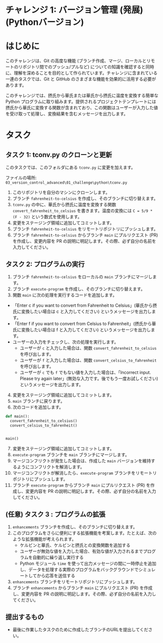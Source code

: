 # チャレンジ 1: バージョン管理 (発展) (Pythonバージョン)

# はじめに

このチャレンジは、Git の高度な機能 (ブランチ作成、マージ、ローカルとリモートのリポジトリ間でのプッシュ/プルなど) についての知識を確認すると同時に、理解を深めることを目的として作られています。チャレンジに含まれている一連のタスクでは、Git と GitHub のさまざまな機能を効果的に活用する必要があります。

このチャレンジでは、摂氏から華氏または華氏から摂氏に温度を変換する簡単な Python プログラムに取り組みます。提供されるプロジェクトテンプレートには摂氏から華氏に変換する関数が含まれており、この関数はユーザーが入力した値を受け取って処理し、変換結果を含むメッセージを出力します。

# タスク

## タスク 1: tconv.py のクローンと更新

このタスクでは、このフォルダにある `tconv.py` に変更を加えます。

ファイルの場所: `03_version_control_advanced\01_challenge\python\tconv.py`

1. このリポジトリを自分のマシンにクローンします。
2. ブランチ `fahrenheit-to-celsius` を作成し、そのブランチに切り替えます。
3. `tconv.py` の中に、華氏から摂氏に温度を変換する関数 `convert_fahrenheit_to_celsius` を書きます。温度の変換には `C = 5/9 * (F - 32)` という数式を使用します。
4. 変更をステージング領域に追加してコミットします。
5. ブランチ `fahrenheit-to-celsius` をリモートリポジトリにプッシュします。
6. ブランチ `fahrenheit-to-celsius` からブランチ `main` にプルリクエスト (PR) を作成し、変更内容を PR の説明に明記します。その際、必ず自分の名前を入力してください。

## タスク 2: プログラムの実行

1. ブランチ `fahrenheit-to-celsius` をローカルの `main` ブランチにマージします。
2. ブランチ `execute-program` を作成し、そのブランチに切り替えます。
3. 関数 `main` に次の処理を実行するコードを追加します。

- 「Enter c if you want to convert from Fahrenheit to Celsius」(華氏から摂氏に変換したい場合は c と入力してください) というメッセージを出力します。
- 「Enter f if you want to convert from Celsius to Fahrenheit」(摂氏から華氏に変換したい場合は f と入力してください) というメッセージを出力します。
- ユーザーの入力をチェックし、次の処理を実行します。
  - ユーザーが `c` と入力した場合は、関数 `convert_fahrenheit_to_celsius` を呼び出します。
  - ユーザーが `f` と入力した場合は、関数 `convert_celsius_to_fahrenheit` を呼び出します。
  - ユーザーが `c` でも `f` でもない値を入力した場合は、「Incorrect input. Please try again later」(無効な入力です。後でもう一度お試しください) というメッセージを出力します。

4. 変更をステージング領域に追加してコミットします。
5. `main` ブランチに戻ります。
6. 次のコードを追加します。

```python
def main():
  convert_fahrenheit_to_celsius()
  convert_celsius_to_fahrenheit()
 

main()
```

7. 変更をステージング領域に追加してコミットします。
8. `execute-program` ブランチを `main` ブランチにマージします。
9. マージコンフリクトが発生した場合は、作成した `main` バージョンを維持するようにコンフリクトを解消します。
10. マージコンフリクトが解消したら、`execute-program` ブランチをリモートリポジトリにプッシュします。
11. ブランチ `execute-program` からブランチ `main` にプルリクエスト (PR) を作成し、変更内容を PR の説明に明記します。その際、必ず自分の名前を入力してください。

## (任意) タスク 3 : プログラムの拡張

1. `enhancements` ブランチを作成し、そのブランチに切り替えます。
2. このプログラムをさらに便利にする拡張機能を考案します。たとえば、次のような拡張機能が考えられます。
   - ケルビンと華氏、ケルビンと摂氏との変換関数を追加する
   - ユーザーが無効な値を入力した場合、有効な値が入力されるまでプログラムを自動的に繰り返し実行する
   - Python モジュール `time` を使って出力メッセージの間に一時停止を追加し、データを処理する実際のプログラムをバックグラウンドでシミュレートしてから応答を送信する
3. `enhancements` ブランチをリモートリポジトリにプッシュします。
4. ブランチ `enhancements` からブランチ `main` にプルリクエスト (PR) を作成し、変更内容を PR の説明に明記します。その際、必ず自分の名前を入力してください。

## 提出するもの

- 最後に作業したタスクのために作成したブランチのURLを提出してください。
